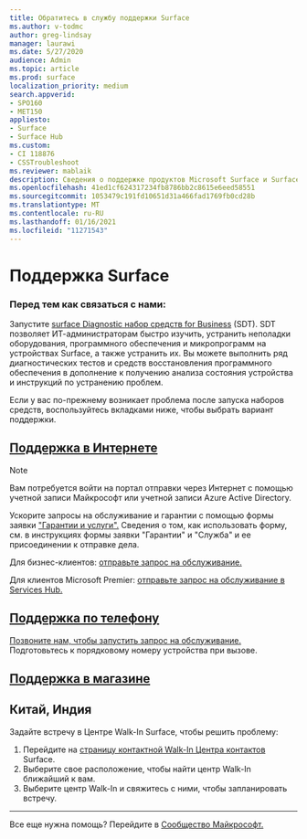```yaml
---
title: Обратитесь в службу поддержки Surface
ms.author: v-todmc
author: greg-lindsay
manager: laurawi
ms.date: 5/27/2020
audience: Admin
ms.topic: article
ms.prod: surface
localization_priority: medium
search.appverid:
- SPO160
- MET150
appliesto:
- Surface
- Surface Hub
ms.custom:
- CI 118876
- CSSTroubleshoot
ms.reviewer: mablaik
description: Сведения о поддержке продуктов Microsoft Surface и Surface Hub.
ms.openlocfilehash: 41ed1cf624317234fb8786bb2c8615e6eed58551
ms.sourcegitcommit: 1053479c191fd10651d31a466fad1769fb0cd28b
ms.translationtype: MT
ms.contentlocale: ru-RU
ms.lasthandoff: 01/16/2021
ms.locfileid: "11271543"
---
```

# Поддержка Surface

### Перед тем как связаться с нами:  

Запустите [surface Diagnostic набор средств for Business](https://docs.microsoft.com/surface/surface-diagnostic-toolkit-business) (SDT). SDT позволяет ИТ-администраторам быстро изучить, устранить неполадки оборудования, программного обеспечения и микропрограмм на устройствах Surface, а также устранить их. Вы можете выполнить ряд диагностических тестов и средств восстановления программного обеспечения в дополнение к получению анализа состояния устройства и инструкций по устранению проблем. 

Если у вас по-прежнему возникает проблема после запуска наборов средств, воспользуйтесь вкладками ниже, чтобы выбрать вариант поддержки.

## [Поддержка в Интернете](#tab/online)

> [!NOTE]
> Вам потребуется войти на портал отправки через Интернет с помощью учетной записи Майкрософт или учетной записи Azure Active Directory.  

Ускорите запросы на обслуживание и гарантии с помощью формы заявки ["Гарантии и услуги".](https://download.microsoft.com/download/2/e/0/2e00e1c2-3f49-4b6a-b605-74a0244cb88b/Warranty_and_Service_Claim_Submission_Form.xlsx) Сведения о том, как использовать [](warranty-and-service-claim-form.md) форму, см. в инструкциях формы заявки "Гарантии" и "Служба" и ее присоединении к отправке дела.

Для бизнес-клиентов: [отправьте запрос на обслуживание.](https://support.serviceshub.microsoft.com/supportforbusiness/create?sapId=d383b26c-f150-6220-8f1b-e8aa325d9727&hidden=false) 

Для клиентов Microsoft Premier: [отправьте запрос на обслуживание в Services Hub.](https://serviceshub.microsoft.com/support/contactsupport) 

 
## [Поддержка по телефону](#tab/phone)

[Позвоните нам, чтобы запустить запрос на обслуживание.](https://support.microsoft.com/help/4051701/global-customer-service-phone-numbers) Подготовьтесь к порядковому номеру устройства при вызове. 

## [Поддержка в магазине](#tab/instore)

## Китай, Индия

Задайте встречу в Центре Walk-In Surface, чтобы решить проблему:

1. Перейдите на [страницу контактной Walk-In Центра контактов](https://support.microsoft.com/help/4498593/find-surface-walk-in-center-contact-information) Surface. 
2. Выберите свое расположение, чтобы найти центр Walk-In ближайший к вам.  
3. Выберите центр Walk-In и свяжитесь с ними, чтобы запланировать встречу.


---

Все еще нужна помощь? Перейдите в [Сообщество Майкрософт.](https://answers.microsoft.com/)
